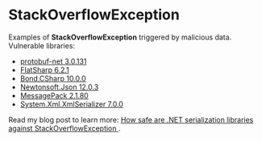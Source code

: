# StackOverflowException

Examples of **StackOverflowException** triggered by malicious data. Vulnerable libraries:

- [protobuf-net 3.0.131](https://www.nuget.org/packages/protobuf-net/3.0.131)
- [FlatSharp 6.2.1](https://www.nuget.org/packages/FlatSharp/6.2.1)
- [Bond.CSharp 10.0.0](https://www.nuget.org/packages/Bond.CSharp/10.0.0)
- [Newtonsoft.Json 12.0.3](https://www.nuget.org/packages/Newtonsoft.Json/12.0.3)
- [MessagePack 2.1.80](https://www.nuget.org/packages/MessagePack/2.1.80)
- [System.Xml.XmlSerializer 7.0.0](https://learn.microsoft.com/en-us/dotnet/api/system.xml.serialization.xmlserializer?view=net-7.0)

Read my blog post to learn more: [How safe are .NET serialization libraries against StackOverflowException
](https://mijailovic.net/2023/02/20/stack-overflow-exception/).
